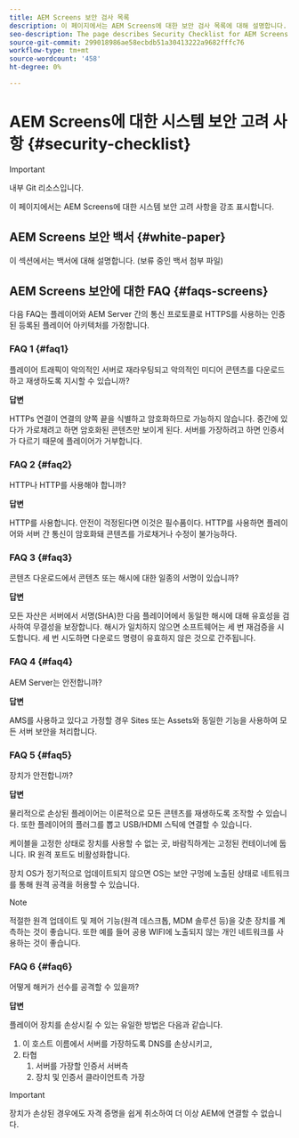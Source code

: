 ```yaml
---
title: AEM Screens 보안 검사 목록
description: 이 페이지에서는 AEM Screens에 대한 보안 검사 목록에 대해 설명합니다.
seo-description: The page describes Security Checklist for AEM Screens
source-git-commit: 299018986ae58ecbdb51a30413222a9682fffc76
workflow-type: tm+mt
source-wordcount: '458'
ht-degree: 0%

---
```



# AEM Screens에 대한 시스템 보안 고려 사항 {#security-checklist}

>[!IMPORTANT]
>내부 Git 리소스입니다.

이 페이지에서는 AEM Screens에 대한 시스템 보안 고려 사항을 강조 표시합니다.


## AEM Screens 보안 백서 {#white-paper}

이 섹션에서는 백서에 대해 설명합니다. (보류 중인 백서 첨부 파일)


## AEM Screens 보안에 대한 FAQ {#faqs-screens}

다음 FAQ는 플레이어와 AEM Server 간의 통신 프로토콜로 HTTPS를 사용하는 인증된 등록된 플레이어 아키텍처를 가정합니다.

### FAQ 1 {#faq1}

플레이어 트래픽이 악의적인 서버로 재라우팅되고 악의적인 미디어 콘텐츠를 다운로드하고 재생하도록 지시할 수 있습니까?

**답변**

HTTPs 연결이 연결의 양쪽 끝을 식별하고 암호화하므로 가능하지 않습니다. 중간에 있다가 가로채려고 하면 암호화된 콘텐츠만 보이게 된다. 서버를 가장하려고 하면 인증서가 다르기 때문에 플레이어가 거부합니다.


### FAQ 2 {#faq2}

HTTP나 HTTP를 사용해야 합니까?

**답변**

HTTP를 사용합니다. 안전이 걱정된다면 이것은 필수품이다. HTTP를 사용하면 플레이어와 서버 간 통신이 암호화돼 콘텐츠를 가로채거나 수정이 불가능하다.


### FAQ 3 {#faq3}

콘텐츠 다운로드에서 콘텐츠 또는 해시에 대한 일종의 서명이 있습니까?

**답변**

모든 자산은 서버에서 서명(SHA)한 다음 플레이어에서 동일한 해시에 대해 유효성을 검사하여 무결성을 보장합니다.
해시가 일치하지 않으면 소프트웨어는 세 번 재검증을 시도합니다. 세 번 시도하면 다운로드 명령이 유효하지 않은 것으로 간주됩니다.


### FAQ 4 {#faq4}

AEM Server는 안전합니까?

**답변**

AMS를 사용하고 있다고 가정할 경우 Sites 또는 Assets와 동일한 기능을 사용하여 모든 서버 보안을 처리합니다.


### FAQ 5 {#faq5}

장치가 안전합니까?

**답변**

물리적으로 손상된 플레이어는 이론적으로 모든 콘텐츠를 재생하도록 조작할 수 있습니다. 또한 플레이어의 플러그를 뽑고 USB/HDMI 스틱에 연결할 수 있습니다.

케이블을 고정한 상태로 장치를 사용할 수 없는 곳, 바람직하게는 고정된 컨테이너에 둡니다. IR 원격 포트도 비활성화합니다.

장치 OS가 정기적으로 업데이트되지 않으면 OS는 보안 구멍에 노출된 상태로 네트워크를 통해 원격 공격을 허용할 수 있습니다.

>[!NOTE]
>
>적절한 원격 업데이트 및 제어 기능(원격 데스크톱, MDM 솔루션 등)을 갖춘 장치를 계측하는 것이 좋습니다. 또한 예를 들어 공용 WIFI에 노출되지 않는 개인 네트워크를 사용하는 것이 좋습니다.


### FAQ 6 {#faq6}

어떻게 해커가 선수를 공격할 수 있을까?

**답변**

플레이어 장치를 손상시킬 수 있는 유일한 방법은 다음과 같습니다.

1. 이 호스트 이름에서 서버를 가장하도록 DNS를 손상시키고,
1. 타협
   1. 서버를 가장할 인증서 서버측
   1. 장치 및 인증서 클라이언트측 가장

>[!IMPORTANT]
>장치가 손상된 경우에도 자격 증명을 쉽게 취소하여 더 이상 AEM에 연결할 수 없습니다.





